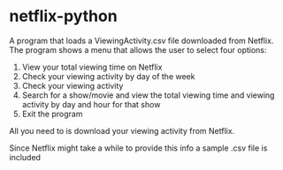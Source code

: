 # netflix-python

A program that loads a ViewingActivity.csv file downloaded from Netflix.
The program shows a menu that allows the user to select four options:
  1. View your total viewing time on Netflix
  2. Check your viewing activity by day of the week
  3. Check your viewing activity
  4. Search for a show/movie and view the total viewing time and viewing activity by day and hour for that show
  5. Exit the program

All you need to is download your viewing activity from Netflix.

Since Netflix might take a while to provide this info a sample .csv file is included
